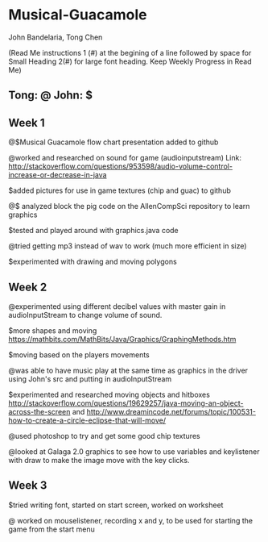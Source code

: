 # Musical-Guacamole
John Bandelaria, Tong Chen

(Read Me instructions 1 (#) at the begining of a line followed by space for Small Heading 2(#) for large font heading. Keep Weekly Progress in Read Me)

## Tong: @   John: $

## Week 1
@$Musical Guacamole flow chart presentation added to github

@worked and researched on sound for game (audioinputstream)
 Link: http://stackoverflow.com/questions/953598/audio-volume-control-increase-or-decrease-in-java

$added pictures for use in game textures (chip and guac) to github

@$ analyzed block the pig code on the AllenCompSci repository to learn graphics

$tested and played around with graphics.java code 

@tried getting mp3 instead of wav to work (much more efficient in size)

$experimented with drawing and moving polygons 

## Week 2 

@experimented using different decibel values with master gain in audioInputStream to change volume of sound.

$more shapes and moving https://mathbits.com/MathBits/Java/Graphics/GraphingMethods.htm 

$moving based on the players movements

@was able to have music play at the same time as graphics in the driver using John's src and putting in audioInputStream

$experimented and researched moving objects and hitboxes http://stackoverflow.com/questions/19629257/java-moving-an-object-across-the-screen and http://www.dreamincode.net/forums/topic/100531-how-to-create-a-circle-eclipse-that-will-move/

@used photoshop to try and get some good chip textures

@looked at Galaga 2.0 graphics to see how to use variables and keylistener with draw to make the image move with the key clicks.

## Week 3

$tried writing font, started on start screen, worked on worksheet

@ worked on mouselistener, recording x and y, to be used for starting the game from the start menu
